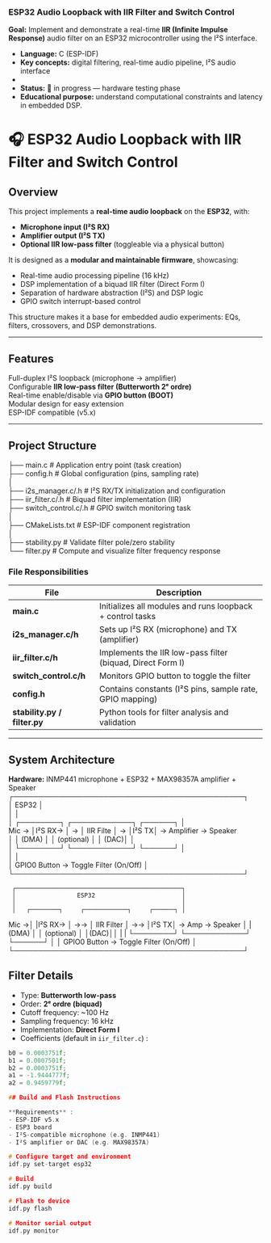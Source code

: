 
### ESP32 Audio Loopback with IIR Filter and Switch Control

**Goal:** Implement and demonstrate a real-time **IIR (Infinite Impulse Response)** audio filter on an ESP32 microcontroller using the I²S interface.  
- **Language:** C (ESP-IDF)  
- **Key concepts:** digital filtering, real-time audio pipeline, I²S audio interface  
-  
- **Status:** 🧩 in progress — hardware testing phase  
- **Educational purpose:** understand computational constraints and latency in embedded DSP.

# 🎧 ESP32 Audio Loopback with IIR Filter and Switch Control

## Overview

This project implements a **real-time audio loopback** on the **ESP32**, with:
- **Microphone input (I²S RX)**
- **Amplifier output (I²S TX)**
- **Optional IIR low-pass filter** (toggleable via a physical button)

It is designed as a **modular and maintainable firmware**, showcasing:
- Real-time audio processing pipeline (16 kHz)
- DSP implementation of a biquad IIR filter (Direct Form I)
- Separation of hardware abstraction (I²S) and DSP logic
- GPIO switch interrupt-based control

This structure makes it a base for embedded audio experiments:
EQs, filters, crossovers, and DSP demonstrations.

---

## Features

Full-duplex I²S loopback (microphone → amplifier)  
Configurable **IIR low-pass filter (Butterworth 2ᵉ ordre)**  
Real-time enable/disable via **GPIO button (BOOT)**  
Modular design for easy extension  
ESP-IDF compatible (v5.x)

---

## Project Structure

├── main.c # Application entry point (task creation)  
├── config.h # Global configuration (pins, sampling rate)  
│  
├── i2s_manager.c/.h # I²S RX/TX initialization and configuration  
├── iir_filter.c/.h # Biquad filter implementation (IIR)  
├── switch_control.c/.h # GPIO switch monitoring task  
│  
├── CMakeLists.txt # ESP-IDF component registration  
│  
├── stability.py # Validate filter pole/zero stability  
└── filter.py # Compute and visualize filter frequency response  


### File Responsibilities

| File | Description |
|------|--------------|
| **main.c** | Initializes all modules and runs loopback + control tasks |
| **i2s_manager.c/h** | Sets up I²S RX (microphone) and TX (amplifier) |
| **iir_filter.c/h** | Implements the IIR low-pass filter (biquad, Direct Form I) |
| **switch_control.c/h** | Monitors GPIO button to toggle the filter |
| **config.h** | Contains constants (I²S pins, sample rate, GPIO mapping) |
| **stability.py / filter.py** | Python tools for filter analysis and validation |

---

## System Architecture

**Hardware:** INMP441 microphone + ESP32 +  MAX98357A amplifier + Speaker
     ┌──────────────────────────────────────────────┐  
     │                 ESP32                        │  
     │                                              │  
     │   ┌────────┐     ┌────────────┐     ┌──────┐ │  
 Mic →   │I²S RX→ │ →   │ IIR Filte  │ →   │I²S TX│ → Amplifier → Speaker  
     │   │ (DMA)  │     │ (optional) │     │ (DAC)│ │  
     │   └────────┘     └────────────┘     └──────┘ │  
     │                                              │  
     │    GPIO0 Button → Toggle Filter (On/Off)     │  
     └──────────────────────────────────────────────┘  


     ┌──────────────────────────────────────────────┐
     │                 ESP32                        │
     │                                              │
     │   ┌────────┐     ┌────────────┐     ┌──────┐ │
Mic →│   |I²S RX→ │ →→  │ IIR Filter │ →→  │I²S TX│ → Amp → Speaker
     │   | (DMA)  │     │ (optional) │     │(DAC)││ |
     |   └────────┘     └────────────┘     └──────┘ │
     │     GPIO0 Button → Toggle Filter (On/Off)    │
     └──────────────────────────────────────────────┘


## Filter Details

- Type: **Butterworth low-pass**
- Order: **2ᵉ ordre (biquad)**
- Cutoff frequency: ~100 Hz
- Sampling frequency: 16 kHz
- Implementation: **Direct Form I**
- Coefficients (default in `iir_filter.c`) :

```c
b0 = 0.0003751f;
b1 = 0.0007501f;
b2 = 0.0003751f;
a1 = -1.9444777f;
a2 = 0.9459779f;

## Build and Flash Instructions

**Requirements** :
- ESP-IDF v5.x
- ESP3 board
- I²S-compatible microphone (e.g. INMP441)
- I²S amplifier or DAC (e.g. MAX98357A)

# Configure target and environment
idf.py set-target esp32

# Build
idf.py build

# Flash to device
idf.py flash

# Monitor serial output
idf.py monitor
